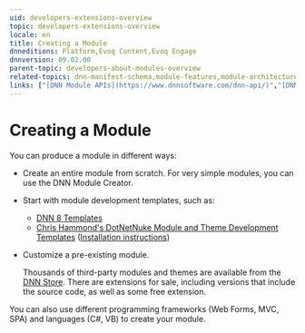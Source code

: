 ```yaml
---
uid: developers-extensions-overview
topic: developers-extensions-overview
locale: en
title: Creating a Module
dnneditions: Platform,Evoq Content,Evoq Engage
dnnversion: 09.02.00
parent-topic: developers-about-modules-overview
related-topics: dnn-manifest-schema,module-features,module-architecture,about-evs
links: ["[DNN Module APIs](https://www.dnnsoftware.com/dnn-api/)","[DNN 8 API Reference](https://www.dnnsoftware.com/dnn-api/)","[DNN Wiki: Module Development](https://www.dnnsoftware.com/wiki/module-development/)","[DNN Community Blog: Module Development series by Clinton Patterson](https://www.dnnsoftware.com/community-blog/cid/155064/module-development-for-non-developers-skinners-dnn-beginners--blog-series-intro/)","[Using the new Module Development Templates for DotNetNuke 7 by Chris Hammond](https://www.chrishammond.com/blog/itemid/2616/using-the-new-module-development-templates-for-dot/)"]
---
```


# Creating a Module

You can produce a module in different ways:

*   Create an entire module from scratch. For very simple modules, you can use the DNN Module Creator.
*   Start with module development templates, such as:
    *   [DNN 8 Templates](https://github.com/dnnsoftware/DNN.Templates/releases/)
    *   [Chris Hammond's DotNetNuke Module and Theme Development Templates](https://github.com/ChrisHammond/DNNTemplates/) ([Installation instructions](https://www.chrishammond.com/blog/itemid/2616/using-the-new-module-development-templates-for-dot/))
*   Customize a pre-existing module.

    Thousands of third-party modules and themes are available from the [DNN Store](https://store.dnnsoftware.com). There are extensions for sale, including versions that include the source code, as well as some free extension.



You can also use different programming frameworks (Web Forms, MVC, SPA) and languages (C#, VB) to create your module.
